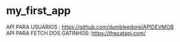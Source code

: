 # my_first_app

API PARA USUÁRIOS :
https://github.com/dumbleedore/APIDEVMOB
<br/>
API PARA FETCH DOS GATINHOS:
https://thecatapi.com/
